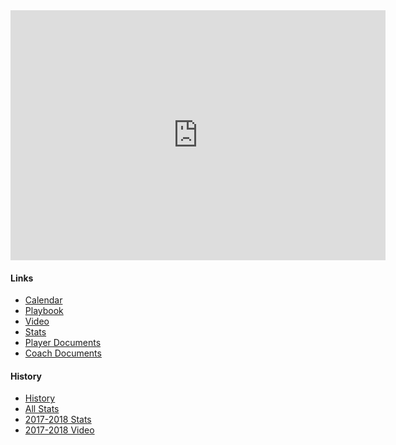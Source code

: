 <div>	
<iframe src="https://calendar.google.com/calendar/embed?src=cvak12.org_classroom7ddb60a1%40group.calendar.google.com&ctz=America%2FChicago" style="border: 0" width="600" height="400" frameborder="0" scrolling="no"></iframe>
</div>

#### Links
- [Calendar](https://goo.gl/ZrG3cp)
- [Playbook](https://goo.gl/5AjzWj)
- [Video](games.md)
- [Stats](https://goo.gl/wtEVPi)
- [Player Documents](https://goo.gl/gXzV6w)
- [Coach Documents](https://goo.gl/YSust6)

#### History
- [History](https://sites.google.com/a/cvak12.org/cvabasketball/)
- [All Stats](https://docs.google.com/spreadsheets/d/1y02a3XJ_XdD_7Q3HO7DBa_3w2Z9RKQrdl2mdahDGCgA/edit?usp=sharing)
- [2017-2018 Stats](https://goo.gl/iFYw82)
- [2017-2018 Video](https://goo.gl/LAvkbE)
